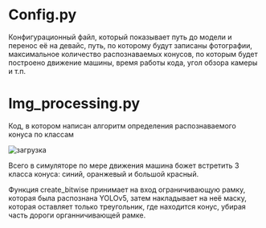 # Config.py

Конфигурационный файл, который показывает путь до модели и перенос её на девайс, путь, по которому будут записаны фотографии, максимальное количество распознаваемых конусов, по которым будет построено движение машины, время работы кода, угол обзора камеры и т.п.

# Img_processing.py

Код, в котором написан алгоритм определения распознаваемого конуса по классам

![загрузка](https://user-images.githubusercontent.com/71214107/157867803-00b3b83e-35c1-4bf5-95b3-2ab447e43ce4.png)

Всего в симуляторе по мере движения машина божет встретить 3 класса конуса: синий, оранжевый и большой красный.

Функция create_bitwise принимает на вход ограничивающую рамку, которая была распознана YOLOv5, затем накладывает на неё маску, которая оставляет только треугольник, где находится конус, убирая часть дороги органничивающей рамке.
